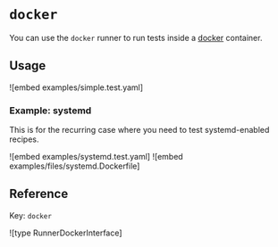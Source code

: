 # `docker`

You can use the `docker` runner to run tests inside a [docker](https://docs.docker.com/) container.

## Usage

![embed examples/simple.test.yaml]

### Example: systemd

This is for the recurring case where you need to test systemd-enabled recipes.

![embed examples/systemd.test.yaml]
![embed examples/files/systemd.Dockerfile]

## Reference

Key: `docker`

![type RunnerDockerInterface]
